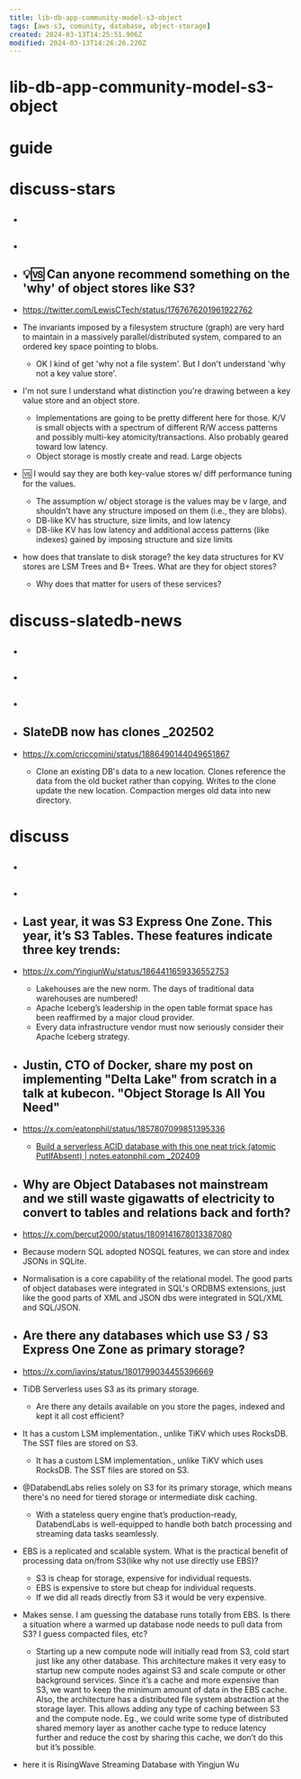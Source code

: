 ```yaml
---
title: lib-db-app-community-model-s3-object
tags: [aws-s3, comunity, database, object-storage]
created: 2024-03-13T14:25:51.906Z
modified: 2024-03-13T14:26:26.220Z
---
```


# lib-db-app-community-model-s3-object

# guide

# discuss-stars
- ## 

- ## 

- ## 💡🆚️ Can anyone recommend something on the 'why' of object stores like S3? 
- https://twitter.com/LewisCTech/status/1767676201961922762
- The invariants imposed by a filesystem structure (graph) are very hard to maintain in a massively parallel/distributed system, compared to an ordered key space pointing to blobs.
  - OK I kind of get 'why not a file system'. But I don't understand 'why not a key value store'.
- I'm not sure I understand what distinction you're drawing between a key value store and an object store.
  - Implementations are going to be pretty different here for those. K/V is small objects with a spectrum of different R/W access patterns and possibly multi-key atomicity/transactions. Also probably geared toward low latency. 
  - Object storage is mostly create and read. Large objects
- 🆚️ I would say they are both key-value stores w/ diff performance tuning for the values. 
  - The assumption w/ object storage is the values may be v large, and shouldn't have any structure imposed on them (i.e., they are blobs). 
  - DB-like KV has structure, size limits, and low latency
  - DB-like KV has low latency and additional access patterns (like indexes) gained by imposing structure and size limits
- how does that translate to disk storage? the key data structures for KV stores are LSM Trees and B+ Trees. What are they for object stores?
  - Why does that matter for users of these services?

# discuss-slatedb-news
- ## 

- ## 

- ## 

- ## SlateDB now has clones _202502
- https://x.com/criccomini/status/1886490144049651867
  - Clone an existing DB's data to a new location. Clones reference the data from the old bucket rather than copying. Writes to the clone update the new location. Compaction merges old data into new directory.

# discuss
- ## 

- ## 

- ## Last year, it was S3 Express One Zone. This year, it’s S3 Tables. These features indicate three key trends:
- https://x.com/YingjunWu/status/1864411659336552753
  - Lakehouses are the new norm. The days of traditional data warehouses are numbered!
  - Apache Iceberg’s leadership in the open table format space has been reaffirmed by a major cloud provider.
  - Every data infrastructure vendor must now seriously consider their Apache Iceberg strategy.

- ## Justin, CTO of Docker, share my post on implementing "Delta Lake" from scratch in a talk at kubecon. "Object Storage Is All You Need"
- https://x.com/eatonphil/status/1857807099851395336
  - [Build a serverless ACID database with this one neat trick (atomic PutIfAbsent) | notes.eatonphil.com _202409](https://notes.eatonphil.com/2024-09-29-build-a-serverless-acid-database-with-this-one-neat-trick.html)

- ## Why are Object Databases not mainstream and we still waste gigawatts of electricity to convert to tables and relations back and forth?
- https://x.com/bercut2000/status/1809141678013387080
- Because modern SQL adopted NOSQL features, we can store and index JSONs in SQLite.

- Normalisation is a core capability of the relational model. The good parts of object databases were integrated in SQL's ORDBMS extensions, just like the good parts of XML and JSON dbs were integrated in SQL/XML and SQL/JSON.

- ## Are there any databases which use S3 / S3 Express One Zone as primary storage?
- https://x.com/iavins/status/1801799034455396669
- TiDB Serverless uses S3 as its primary storage.
  - Are there any details available on you store the pages, indexed and kept it all cost efficient?
- It has a custom LSM implementation., unlike TiKV which uses RocksDB. The SST files are stored on S3.
  - It has a custom LSM implementation., unlike TiKV which uses RocksDB. The SST files are stored on S3.

- @DatabendLabs relies solely on S3 for its primary storage, which means there's no need for tiered storage or intermediate disk caching. 
  - With a stateless query engine that’s production-ready, DatabendLabs is well-equipped to handle both batch processing and streaming data tasks seamlessly.

- EBS is a replicated and scalable system. What is the practical benefit of processing data on/from S3(like why not use directly use EBS)?
  - S3 is cheap for storage, expensive for individual requests. 
  - EBS is expensive to store but cheap for individual requests. 
  - If we did all reads directly from S3 it would be very expensive.
- Makes sense. I am guessing the database runs totally from EBS. Is there a situation where a warmed up database node needs to pull data from S3? I guess compacted files, etc?
  - Starting up a new compute node will initially read from S3, cold start just like any other database. This architecture makes it very easy to startup new compute nodes against S3 and scale compute or other background services. Since it’s a cache and more expensive than S3, we want to keep the minimum amount of data in the EBS cache. Also, the architecture has a distributed file system abstraction at the storage layer. This allows adding any type of caching between S3 and the compute node. Eg., we could write some type of distributed shared memory layer as another cache type to reduce latency further and  reduce the cost by sharing this cache, we don’t do this but it’s possible.

- here it is RisingWave Streaming Database with Yingjun Wu

